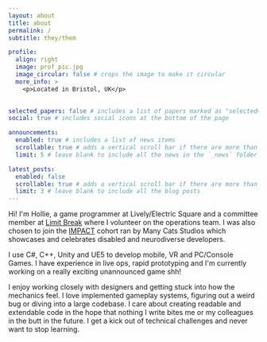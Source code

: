 ```yaml
---
layout: about
title: about
permalink: /
subtitle: they/them

profile:
  align: right
  image: prof_pic.jpg
  image_circular: false # crops the image to make it circular
  more_info: >
    <p>Located in Bristol, UK</p>
    

selected_papers: false # includes a list of papers marked as "selected={true}"
social: true # includes social icons at the bottom of the page

announcements:
  enabled: true # includes a list of news items
  scrollable: true # adds a vertical scroll bar if there are more than 3 news items
  limit: 5 # leave blank to include all the news in the `_news` folder

latest_posts:
  enabled: false
  scrollable: true # adds a vertical scroll bar if there are more than 3 new posts items
  limit: 3 # leave blank to include all the blog posts
---
```


Hi! I'm Hollie, a game programmer at Lively/Electric Square and a committee member at [Limit Break](https://www.limitbreak.co.uk/) where I volunteer on the operations team. I was also chosen to join the [IMPACT](https://www.manycats.uk/impact) cohort ran by Many Cats Studios which showcases and celebrates disabled and neurodiverse developers.

I use C#, C++, Unity and UE5 to develop mobile, VR and PC/Console Games. I have experience in live ops, rapid prototyping and I'm currently working on a really exciting unannounced game shh!

I enjoy working closely with designers and getting stuck into how the mechanics feel. I love implemented gameplay systems, figuring out a weird bug or diving into a large codebase. I care about creating readable and extendable code in the hope that nothing I write bites me or my colleagues in the butt in the future. I get a kick out of technical challenges and never want to stop learning.
